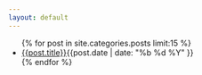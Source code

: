 ```yaml
---
layout: default
---
```


<ul class="unstyled archive">
{% for post in site.categories.posts limit:15 %}
  <li><a href="{{post.url}}" >{{post.title}}</a><span class="post-date-archive">{{post.date | date: "%b %d %Y" }} </span></li>
{% endfor %}
</ul>
